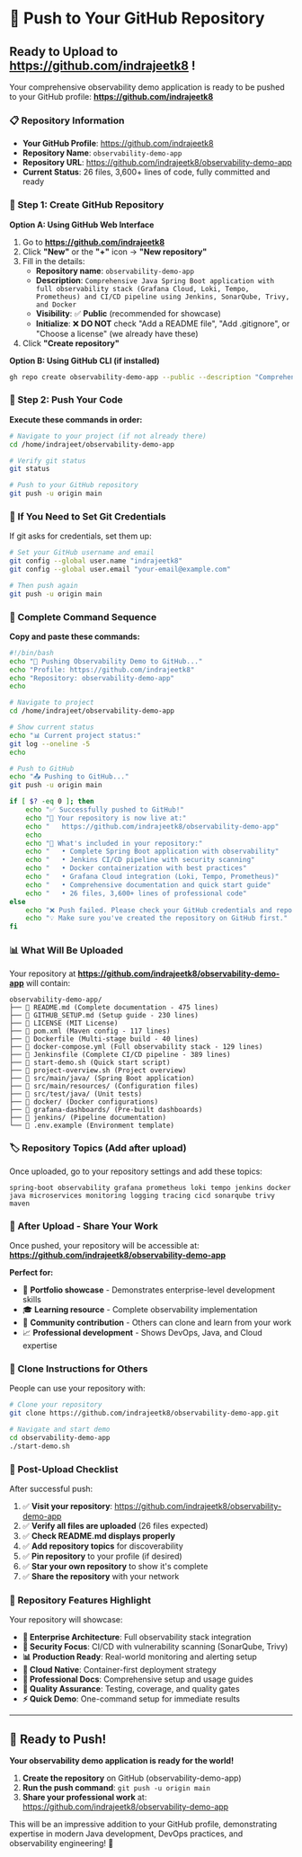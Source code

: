 # 🚀 Push to Your GitHub Repository

## Ready to Upload to https://github.com/indrajeetk8 !

Your comprehensive observability demo application is ready to be pushed to your GitHub profile: **https://github.com/indrajeetk8**

### 📋 Repository Information
- **Your GitHub Profile**: https://github.com/indrajeetk8
- **Repository Name**: `observability-demo-app`
- **Repository URL**: https://github.com/indrajeetk8/observability-demo-app
- **Current Status**: 26 files, 3,600+ lines of code, fully committed and ready

### 🎯 Step 1: Create GitHub Repository

**Option A: Using GitHub Web Interface**

1. Go to **https://github.com/indrajeetk8**
2. Click **"New"** or the **"+"** icon → **"New repository"**
3. Fill in the details:
   - **Repository name**: `observability-demo-app`
   - **Description**: `Comprehensive Java Spring Boot application with full observability stack (Grafana Cloud, Loki, Tempo, Prometheus) and CI/CD pipeline using Jenkins, SonarQube, Trivy, and Docker`
   - **Visibility**: ✅ **Public** (recommended for showcase)
   - **Initialize**: ❌ **DO NOT** check "Add a README file", "Add .gitignore", or "Choose a license" (we already have these)
4. Click **"Create repository"**

**Option B: Using GitHub CLI (if installed)**

```bash
gh repo create observability-demo-app --public --description "Comprehensive Java Spring Boot application with full observability stack"
```

### 🚀 Step 2: Push Your Code

**Execute these commands in order:**

```bash
# Navigate to your project (if not already there)
cd /home/indrajeet/observability-demo-app

# Verify git status
git status

# Push to your GitHub repository
git push -u origin main
```

### 🔧 If You Need to Set Git Credentials

If git asks for credentials, set them up:

```bash
# Set your GitHub username and email
git config --global user.name "indrajeetk8"
git config --global user.email "your-email@example.com"

# Then push again
git push -u origin main
```

### 🎉 Complete Command Sequence

**Copy and paste these commands:**

```bash
#!/bin/bash
echo "🚀 Pushing Observability Demo to GitHub..."
echo "Profile: https://github.com/indrajeetk8"
echo "Repository: observability-demo-app"
echo

# Navigate to project
cd /home/indrajeet/observability-demo-app

# Show current status
echo "📊 Current project status:"
git log --oneline -5
echo

# Push to GitHub
echo "📤 Pushing to GitHub..."
git push -u origin main

if [ $? -eq 0 ]; then
    echo "✅ Successfully pushed to GitHub!"
    echo "🌟 Your repository is now live at:"
    echo "   https://github.com/indrajeetk8/observability-demo-app"
    echo
    echo "🎯 What's included in your repository:"
    echo "   • Complete Spring Boot application with observability"
    echo "   • Jenkins CI/CD pipeline with security scanning"
    echo "   • Docker containerization with best practices"
    echo "   • Grafana Cloud integration (Loki, Tempo, Prometheus)"
    echo "   • Comprehensive documentation and quick start guide"
    echo "   • 26 files, 3,600+ lines of professional code"
else
    echo "❌ Push failed. Please check your GitHub credentials and repository setup."
    echo "💡 Make sure you've created the repository on GitHub first."
fi
```

### 📊 What Will Be Uploaded

Your repository at **https://github.com/indrajeetk8/observability-demo-app** will contain:

```
observability-demo-app/
├── 📄 README.md (Complete documentation - 475 lines)
├── 📄 GITHUB_SETUP.md (Setup guide - 230 lines)
├── 📄 LICENSE (MIT License)
├── 📄 pom.xml (Maven config - 117 lines)
├── 📄 Dockerfile (Multi-stage build - 40 lines)
├── 📄 docker-compose.yml (Full observability stack - 129 lines)
├── 📄 Jenkinsfile (Complete CI/CD pipeline - 389 lines)
├── 🔧 start-demo.sh (Quick start script)
├── 🔧 project-overview.sh (Project overview)
├── 📁 src/main/java/ (Spring Boot application)
├── 📁 src/main/resources/ (Configuration files)
├── 📁 src/test/java/ (Unit tests)
├── 📁 docker/ (Docker configurations)
├── 📁 grafana-dashboards/ (Pre-built dashboards)
├── 📁 jenkins/ (Pipeline documentation)
└── 📄 .env.example (Environment template)
```

### 🏷️ Repository Topics (Add after upload)

Once uploaded, go to your repository settings and add these topics:

```
spring-boot observability grafana prometheus loki tempo jenkins docker 
java microservices monitoring logging tracing cicd sonarqube trivy maven
```

### 🌟 After Upload - Share Your Work

Once pushed, your repository will be accessible at:
**https://github.com/indrajeetk8/observability-demo-app**

**Perfect for:**
- 💼 **Portfolio showcase** - Demonstrates enterprise-level development skills
- 🎓 **Learning resource** - Complete observability implementation
- 🤝 **Community contribution** - Others can clone and learn from your work
- 📈 **Professional development** - Shows DevOps, Java, and Cloud expertise

### 🎯 Clone Instructions for Others

People can use your repository with:

```bash
# Clone your repository
git clone https://github.com/indrajeetk8/observability-demo-app.git

# Navigate and start demo
cd observability-demo-app
./start-demo.sh
```

### 🚨 Post-Upload Checklist

After successful push:

1. ✅ **Visit your repository**: https://github.com/indrajeetk8/observability-demo-app
2. ✅ **Verify all files are uploaded** (26 files expected)
3. ✅ **Check README.md displays properly**
4. ✅ **Add repository topics** for discoverability
5. ✅ **Pin repository** to your profile (if desired)
6. ✅ **Star your own repository** to show it's complete
7. ✅ **Share the repository** with your network

### 🎪 Repository Features Highlight

Your repository will showcase:

- **🏢 Enterprise Architecture**: Full observability stack integration
- **🔐 Security Focus**: CI/CD with vulnerability scanning (SonarQube, Trivy)
- **📊 Production Ready**: Real-world monitoring and alerting setup
- **🐳 Cloud Native**: Container-first deployment strategy
- **📖 Professional Docs**: Comprehensive setup and usage guides
- **🧪 Quality Assurance**: Testing, coverage, and quality gates
- **⚡ Quick Demo**: One-command setup for immediate results

---

## 🎉 Ready to Push!

**Your observability demo application is ready for the world!**

1. **Create the repository** on GitHub (observability-demo-app)
2. **Run the push command**: `git push -u origin main`
3. **Share your professional work** at: https://github.com/indrajeetk8/observability-demo-app

This will be an impressive addition to your GitHub profile, demonstrating expertise in modern Java development, DevOps practices, and observability engineering! 🚀
